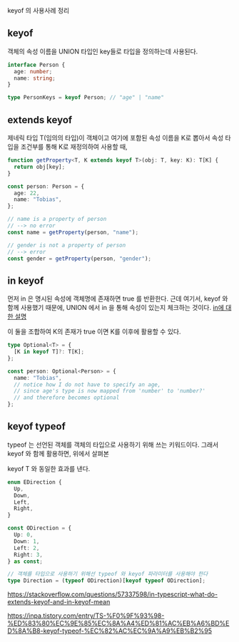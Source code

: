 keyof 의 사용사례 정리

## keyof

객체의 속성 이름을 UNION 타입인 key들로 타입을 정의하는데 사용된다.

```typescript
interface Person {
  age: number;
  name: string;
}

type PersonKeys = keyof Person; // "age" | "name"
```

## extends keyof

제네릭 타입 T(임의의 타입)이 객체이고 여기에 포함된 속성 이름을 K로 뽑아서
속성 타입을 조건부를 통해 K로 재정의하여 사용할 때,

```typescript
function getProperty<T, K extends keyof T>(obj: T, key: K): T[K] {
  return obj[key];
}

const person: Person = {
  age: 22,
  name: "Tobias",
};

// name is a property of person
// --> no error
const name = getProperty(person, "name");

// gender is not a property of person
// --> error
const gender = getProperty(person, "gender");
```

## in keyof

먼저 in 은 명시된 속성에 객체명에 존재하면 true 를 반환한다.
근데 여기서, keyof 와 함께 사용했기 때문에, UNION 에서 in 을 통해 속성이 있는지 체크하는 것이다.
[in에 대한 설명]("https://developer.mozilla.org/ko/docs/Web/JavaScript/Reference/Operators/in")

이 둘을 조합하여 K의 존재가 true 이면 K를 이후에 활용할 수 있다.

```typescript
type Optional<T> = {
  [K in keyof T]?: T[K];
};

const person: Optional<Person> = {
  name: "Tobias",
  // notice how I do not have to specify an age,
  // since age's type is now mapped from 'number' to 'number?'
  // and therefore becomes optional
};
```

## keyof typeof

typeof 는 선언된 객체를 객체의 타입으로 사용하기 위해 쓰는 키워드이다.
그래서 keyof 와 함께 활용하면, 위에서 살펴본

keyof T 와 동일한 효과를 낸다.

```typescript
enum EDirection {
  Up,
  Down,
  Left,
  Right,
}

const ODirection = {
  Up: 0,
  Down: 1,
  Left: 2,
  Right: 3,
} as const;

// 객체를 타입으로 사용하기 위해선 typeof 와 keyof 파라미터를 사용해야 한다
type Direction = (typeof ODirection)[keyof typeof ODirection];
```

https://stackoverflow.com/questions/57337598/in-typescript-what-do-extends-keyof-and-in-keyof-mean

https://inpa.tistory.com/entry/TS-%F0%9F%93%98-%ED%83%80%EC%9E%85%EC%8A%A4%ED%81%AC%EB%A6%BD%ED%8A%B8-keyof-typeof-%EC%82%AC%EC%9A%A9%EB%B2%95
